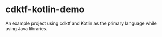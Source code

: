 # cdktf-kotlin-demo

An example project using cdktf and Kotlin as the primary language while using Java libraries.

